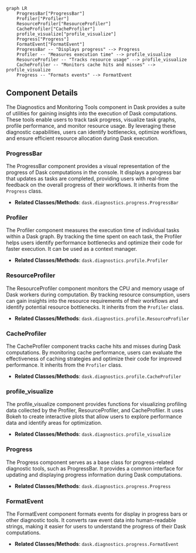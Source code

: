 ```mermaid
graph LR
    ProgressBar["ProgressBar"]
    Profiler["Profiler"]
    ResourceProfiler["ResourceProfiler"]
    CacheProfiler["CacheProfiler"]
    profile_visualize["profile_visualize"]
    Progress["Progress"]
    FormatEvent["FormatEvent"]
    ProgressBar -- "Displays progress" --> Progress
    Profiler -- "Measures execution time" --> profile_visualize
    ResourceProfiler -- "Tracks resource usage" --> profile_visualize
    CacheProfiler -- "Monitors cache hits and misses" --> profile_visualize
    Progress -- "Formats events" --> FormatEvent
```

## Component Details

The Diagnostics and Monitoring Tools component in Dask provides a suite of utilities for gaining insights into the execution of Dask computations. These tools enable users to track task progress, visualize task graphs, profile performance, and monitor resource usage. By leveraging these diagnostic capabilities, users can identify bottlenecks, optimize workflows, and ensure efficient resource allocation during Dask execution.

### ProgressBar
The ProgressBar component provides a visual representation of the progress of Dask computations in the console. It displays a progress bar that updates as tasks are completed, providing users with real-time feedback on the overall progress of their workflows. It inherits from the `Progress` class.
- **Related Classes/Methods**: `dask.diagnostics.progress.ProgressBar`

### Profiler
The Profiler component measures the execution time of individual tasks within a Dask graph. By tracking the time spent on each task, the Profiler helps users identify performance bottlenecks and optimize their code for faster execution. It can be used as a context manager.
- **Related Classes/Methods**: `dask.diagnostics.profile.Profiler`

### ResourceProfiler
The ResourceProfiler component monitors the CPU and memory usage of Dask workers during computation. By tracking resource consumption, users can gain insights into the resource requirements of their workflows and identify potential resource bottlenecks. It inherits from the `Profiler` class.
- **Related Classes/Methods**: `dask.diagnostics.profile.ResourceProfiler`

### CacheProfiler
The CacheProfiler component tracks cache hits and misses during Dask computations. By monitoring cache performance, users can evaluate the effectiveness of caching strategies and optimize their code for improved performance. It inherits from the `Profiler` class.
- **Related Classes/Methods**: `dask.diagnostics.profile.CacheProfiler`

### profile_visualize
The profile_visualize component provides functions for visualizing profiling data collected by the Profiler, ResourceProfiler, and CacheProfiler. It uses Bokeh to create interactive plots that allow users to explore performance data and identify areas for optimization.
- **Related Classes/Methods**: `dask.diagnostics.profile_visualize`

### Progress
The Progress component serves as a base class for progress-related diagnostic tools, such as ProgressBar. It provides a common interface for updating and displaying progress information during Dask computations.
- **Related Classes/Methods**: `dask.diagnostics.progress.Progress`

### FormatEvent
The FormatEvent component formats events for display in progress bars or other diagnostic tools. It converts raw event data into human-readable strings, making it easier for users to understand the progress of their Dask computations.
- **Related Classes/Methods**: `dask.diagnostics.progress.FormatEvent`
